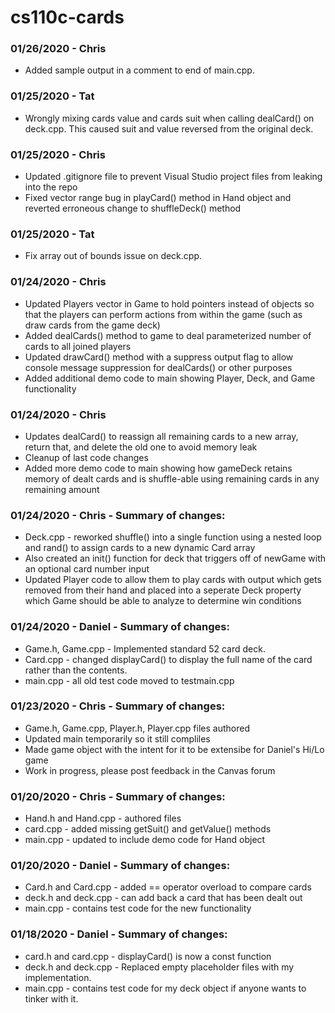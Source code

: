 # cs110c-cards

### 01/26/2020 - Chris
* Added sample output in a comment to end of main.cpp.

### 01/25/2020 - Tat
* Wrongly mixing cards value and cards suit when calling dealCard() on deck.cpp. This
caused suit and value reversed from the original deck.

### 01/25/2020 - Chris
* Updated .gitignore file to prevent Visual Studio project files from leaking into the repo
* Fixed vector range bug in playCard() method in Hand object and reverted erroneous change to shuffleDeck() method 

### 01/25/2020 - Tat
* Fix array out of bounds issue on deck.cpp.

### 01/24/2020 - Chris
* Updated Players vector in Game to hold pointers instead of objects so that the players can perform actions from within the game (such as draw cards from the game deck)
* Added dealCards() method to game to deal parameterized number of cards to all joined players
* Updated drawCard() method with a suppress output flag to allow console message suppression for dealCards() or other purposes
* Added additional demo code to main showing Player, Deck, and Game functionality

### 01/24/2020 - Chris
* Updates dealCard() to reassign all remaining cards to a new array, return that, and delete the old one to avoid memory leak
* Cleanup of last code changes
* Added more demo code to main showing how gameDeck retains memory of dealt cards and is shuffle-able using remaining cards in any remaining amount

### 01/24/2020 - Chris - Summary of changes:
* Deck.cpp - reworked shuffle() into a single function using a nested loop and rand() to assign cards to a new dynamic Card array
* Also created an init() function for deck that triggers off of newGame with an optional card number input
* Updated Player code to allow them to play cards with output which gets removed from their hand and placed into a seperate Deck property
which Game should be able to analyze to determine win conditions

### 01/24/2020 - Daniel - Summary of changes:
* Game.h, Game.cpp - Implemented standard 52 card deck.
* Card.cpp - changed displayCard() to display the full name of the card rather than the contents.
* main.cpp - all old test code moved to testmain.cpp

### 01/23/2020 - Chris - Summary of changes:
* Game.h, Game.cpp, Player.h, Player.cpp files authored
* Updated main temporarily so it still compliles
* Made game object with the intent for it to be extensibe for Daniel's Hi/Lo game
* Work in progress, please post feedback in the Canvas forum

### 01/20/2020 - Chris - Summary of changes:
* Hand.h and Hand.cpp - authored files
* card.cpp - added missing getSuit() and getValue() methods
* main.cpp - updated to include demo code for Hand object

### 01/20/2020 - Daniel - Summary of changes:
* Card.h and Card.cpp - added == operator overload to compare cards
* deck.h and deck.cpp - can add back a card that has been dealt out
* main.cpp - contains test code for the new functionality

### 01/18/2020 - Daniel - Summary of changes:
* card.h and card.cpp - displayCard() is now a const function
* deck.h and deck.cpp - Replaced empty placeholder files with my implementation.
* main.cpp - contains test code for my deck object if anyone wants to tinker with it.
